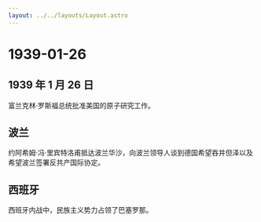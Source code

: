 ```yaml
---
layout: ../../layouts/Layout.astro
---
```


# 1939-01-26

## 1939 年 1 月 26 日

富兰克林·罗斯福总统批准美国的原子研究工作。

## 波兰

约阿希姆·冯·里宾特洛甫抵达波兰华沙，向波兰领导人谈到德国希望吞并但泽以及希望波兰签署反共产国际协定。

## 西班牙

西班牙内战中，民族主义势力占领了巴塞罗那。